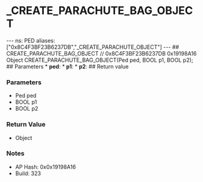 # _CREATE_PARACHUTE_BAG_OBJECT

--- ns: PED aliases: ["0x8C4F3BF23B6237DB","_CREATE_PARACHUTE_OBJECT"] --- ## CREATE_PARACHUTE_BAG_OBJECT  // 0x8C4F3BF23B6237DB 0x19198A16 Object CREATE_PARACHUTE_BAG_OBJECT(Ped ped, BOOL p1, BOOL p2);  ## Parameters * **ped**: * **p1**: * **p2**:  ## Return value

### Parameters
* Ped ped
* BOOL p1
* BOOL p2

### Return Value
* Object

### Notes
* AP Hash: 0x0x19198A16
* Build: 323

